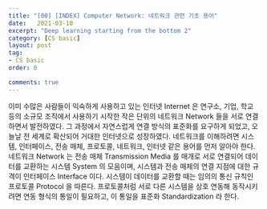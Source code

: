 ```yaml
---
title: "[00] [INDEX] Computer Network: 네트워크 관련 기초 용어"
date:   2021-03-10
excerpt: "Deep learning starting from the bottom 2"
category: [CS basic]
layout: post
tag:
- CS basic
order: 0

comments: true
---
```




이미 수많은 사람들이 익숙하게 사용하고 있는 인터넷 Internet 은 연구소, 기업, 학교 등의 소규모 조직에서 사용하기 시작한 작은 단위의 네트워크 Network 들을 서로 연결하면서 발전하였다.
그 과정에서 자연스럽게 연결 방식의 표준화를 요구하게 되었고, 오늘날 전 세계로 확산되어 거대한 인터넷으로 성장하였다.
네트워크를 이해하려면 시스템, 인터페이스, 전송 매체, 프로토콜, 네트워크, 인터넷 같은 용어를 먼저 알아야 한다. 네트워크 Network 는 전송 매체 Transmission Media 를 매개로 서로 연결되어 데이터를 교환하는 시스템 System 의 모음이며, 시스템과 전송 매체의 연결 지점에 대한 규격이 인터페이스 Interface 이다. 시스템이 데이터를 교환할 때는 임의의 통신 규칙인 프로토콜 Protocol
을 따른다. 프로토콜처럼 서로 다른 시스템을 상호 연동해 동작시키려면 연동 형식의 통일이 필요하고, 이 통일을 표준화 Standardization 라 한다.
